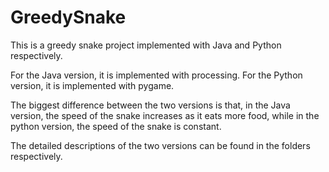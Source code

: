 # GreedySnake

This is a greedy snake project implemented with Java and Python respectively.

For the Java version, it is implemented with processing.
For the Python version, it is implemented with pygame.

The biggest difference between the two versions is that, in the Java version, the speed of the snake increases as it eats more food, while in the python version, the speed of the snake is constant.

The detailed descriptions of the two versions can be found in the folders respectively.
